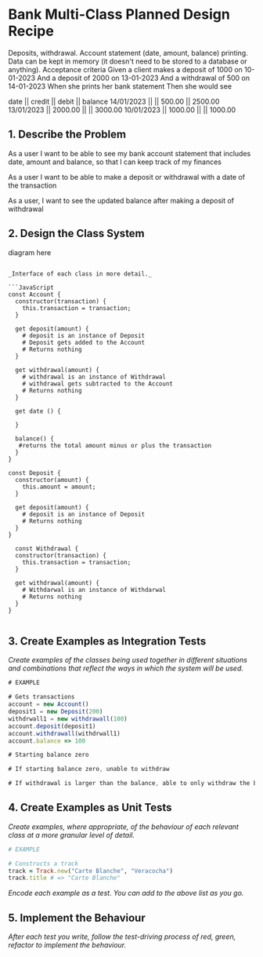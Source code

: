 # Bank Multi-Class Planned Design Recipe
Deposits, withdrawal.
Account statement (date, amount, balance) printing.
Data can be kept in memory (it doesn't need to be stored to a database or anything).
Acceptance criteria
Given a client makes a deposit of 1000 on 10-01-2023
And a deposit of 2000 on 13-01-2023
And a withdrawal of 500 on 14-01-2023
When she prints her bank statement
Then she would see

date || credit || debit || balance
14/01/2023 || || 500.00 || 2500.00
13/01/2023 || 2000.00 || || 3000.00
10/01/2023 || 1000.00 || || 1000.00
## 1. Describe the Problem

As a user I want to be able to see my bank account statement that includes date, amount and balance, so that I can keep track of my finances

As a user I want to be able to make a deposit or withdrawal with a date of the transaction

As a user, I want to see the updated balance after making a deposit of withdrawal


## 2. Design the Class System

diagram here
```

_Interface of each class in more detail._

```JavaScript
const Account {
  constructor(transaction) {
    this.transaction = transaction;
  }

  get deposit(amount) {
    # deposit is an instance of Deposit
    # Deposit gets added to the Account 
    # Returns nothing
  }

  get withdrawal(amount) {
    # withdrawal is an instance of Withdrawal
    # withdrawal gets subtracted to the Account 
    # Returns nothing
  }
  
  get date () {

  }

  balance() {
   #returns the total amount minus or plus the transaction
  }
}

const Deposit {
  constructor(amount) {
    this.amount = amount;
  }

  get deposit(amount) {
    # deposit is an instance of Deposit
    # Returns nothing
  }
}

  const Withdrawal {
  constructor(transaction) {
    this.transaction = transaction;
  }

  get withdrawal(amount) {
    # Withdarwal is an instance of Withdarwal
    # Returns nothing
  }
}


```

## 3. Create Examples as Integration Tests

_Create examples of the classes being used together in different situations and
combinations that reflect the ways in which the system will be used._

```JavaScript
# EXAMPLE

# Gets transactions
account = new Account()
deposit1 = new Deposit(200)
withdrwall1 = new withdrawall(100)
account.deposit(deposit1)
account.withdrawall(withdrwall1)
account.balance => 100

# Starting balance zero

# If starting balance zero, unable to withdraw

# If withdrawal is larger than the balance, able to only withdraw the balance

```

## 4. Create Examples as Unit Tests

_Create examples, where appropriate, of the behaviour of each relevant class at
a more granular level of detail._

```ruby
# EXAMPLE

# Constructs a track
track = Track.new("Carte Blanche", "Veracocha")
track.title # => "Carte Blanche"
```

_Encode each example as a test. You can add to the above list as you go._

## 5. Implement the Behaviour

_After each test you write, follow the test-driving process of red, green,
refactor to implement the behaviour._

